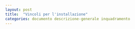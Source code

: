 ```yaml
---
layout: post
title:  "Vincoli per l'installazione"
categories: documento descrizione-generale inquadramento
---
```

